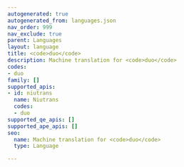```yaml
---
autogenerated: true
autogenerated_from: languages.json
nav_order: 999
nav_exclude: true
parent: Languages
layout: language
title: <code>duo</code>
description: Machine translation for <code>duo</code>
codes:
- duo
family: []
supported_apis:
- id: niutrans
  name: Niutrans
  codes:
  - duo
supported_qe_apis: []
supported_ape_apis: []
seo:
  name: Machine translation for <code>duo</code>
  type: Language

---
```


